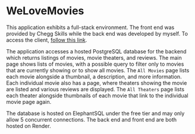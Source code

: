 # WeLoveMovies

This application exhibits a full-stack environment. The front end was provided by Chegg Skills while the back end was developed by myself. To access the client, [follow this link](https://we-love-movies-frontend-ccdn.onrender.com/). 

The application accesses a hosted PostgreSQL database for the backend which returns listings of movies, movie theaters, and reviews. The main page shows lists of movies, with a possible query to filter only to movies that are currently showing or to show all movies. The `All Movies` page lists each movie alongside a thumbnail, a description, and more information. Each individual movie also has a page, where theaters showing the movie are listed and various reviews are displayed. The `All Theaters` page lists each theater alongside thumbnails of each movie that link to the individual movie page again.

The database is hosted on ElephantSQL under the free tier and may only allow 5 concurrent connections. The back end and front end are both hosted on Render.
